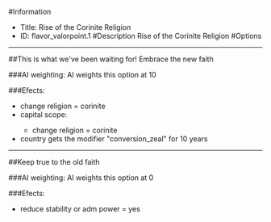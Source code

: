 #Information
 - Title: Rise of the Corinite Religion
 - ID: flavor_valorpoint.1
#Description
Rise of the Corinite Religion
#Options

___
##This is what we've been waiting for! Embrace the new faith

###AI weighting:
AI weights this option at 10


###Efects:<ul><li>change religion = corinite</li><li>capital scope:</li><ul><li>change religion = corinite</li></ul><li>country gets the modifier "conversion_zeal" for 10 years</li></ul>

___
##Keep true to the old faith

###AI weighting:
AI weights this option at 0


###Efects:<ul><li>reduce stability or adm power = yes</li></ul>
